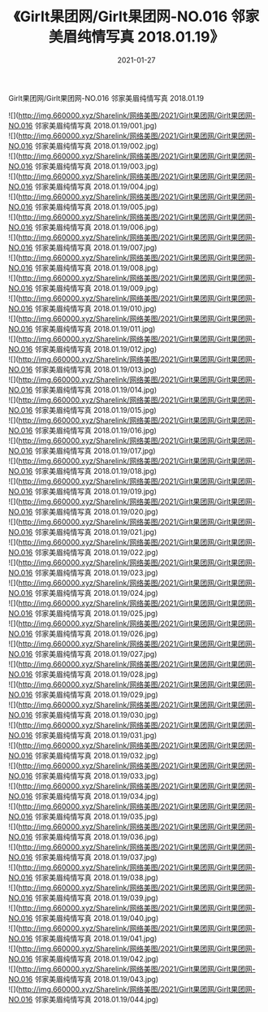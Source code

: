 ﻿---
layout: post
title:  《Girlt果团网/Girlt果团网-NO.016 邻家美眉纯情写真 2018.01.19》
date:   2021-01-27
img: http://img.660000.xyz/Sharelink/网络美图/2021/Girlt果团网/Girlt果团网-NO.016 邻家美眉纯情写真 2018.01.19/000.jpg
categories: [美女, 清纯, 唯美]
---

Girlt果团网/Girlt果团网-NO.016 邻家美眉纯情写真 2018.01.19

 ![](http://img.660000.xyz/Sharelink/网络美图/2021/Girlt果团网/Girlt果团网-NO.016 邻家美眉纯情写真 2018.01.19/001.jpg) <br>![](http://img.660000.xyz/Sharelink/网络美图/2021/Girlt果团网/Girlt果团网-NO.016 邻家美眉纯情写真 2018.01.19/002.jpg) <br>![](http://img.660000.xyz/Sharelink/网络美图/2021/Girlt果团网/Girlt果团网-NO.016 邻家美眉纯情写真 2018.01.19/003.jpg) <br>![](http://img.660000.xyz/Sharelink/网络美图/2021/Girlt果团网/Girlt果团网-NO.016 邻家美眉纯情写真 2018.01.19/004.jpg) <br>![](http://img.660000.xyz/Sharelink/网络美图/2021/Girlt果团网/Girlt果团网-NO.016 邻家美眉纯情写真 2018.01.19/005.jpg) <br>![](http://img.660000.xyz/Sharelink/网络美图/2021/Girlt果团网/Girlt果团网-NO.016 邻家美眉纯情写真 2018.01.19/006.jpg) <br>![](http://img.660000.xyz/Sharelink/网络美图/2021/Girlt果团网/Girlt果团网-NO.016 邻家美眉纯情写真 2018.01.19/007.jpg) <br>![](http://img.660000.xyz/Sharelink/网络美图/2021/Girlt果团网/Girlt果团网-NO.016 邻家美眉纯情写真 2018.01.19/008.jpg) <br>![](http://img.660000.xyz/Sharelink/网络美图/2021/Girlt果团网/Girlt果团网-NO.016 邻家美眉纯情写真 2018.01.19/009.jpg) <br>![](http://img.660000.xyz/Sharelink/网络美图/2021/Girlt果团网/Girlt果团网-NO.016 邻家美眉纯情写真 2018.01.19/010.jpg) <br>![](http://img.660000.xyz/Sharelink/网络美图/2021/Girlt果团网/Girlt果团网-NO.016 邻家美眉纯情写真 2018.01.19/011.jpg) <br>![](http://img.660000.xyz/Sharelink/网络美图/2021/Girlt果团网/Girlt果团网-NO.016 邻家美眉纯情写真 2018.01.19/012.jpg) <br>![](http://img.660000.xyz/Sharelink/网络美图/2021/Girlt果团网/Girlt果团网-NO.016 邻家美眉纯情写真 2018.01.19/013.jpg) <br>![](http://img.660000.xyz/Sharelink/网络美图/2021/Girlt果团网/Girlt果团网-NO.016 邻家美眉纯情写真 2018.01.19/014.jpg) <br>![](http://img.660000.xyz/Sharelink/网络美图/2021/Girlt果团网/Girlt果团网-NO.016 邻家美眉纯情写真 2018.01.19/015.jpg) <br>![](http://img.660000.xyz/Sharelink/网络美图/2021/Girlt果团网/Girlt果团网-NO.016 邻家美眉纯情写真 2018.01.19/016.jpg) <br>![](http://img.660000.xyz/Sharelink/网络美图/2021/Girlt果团网/Girlt果团网-NO.016 邻家美眉纯情写真 2018.01.19/017.jpg) <br>![](http://img.660000.xyz/Sharelink/网络美图/2021/Girlt果团网/Girlt果团网-NO.016 邻家美眉纯情写真 2018.01.19/018.jpg) <br>![](http://img.660000.xyz/Sharelink/网络美图/2021/Girlt果团网/Girlt果团网-NO.016 邻家美眉纯情写真 2018.01.19/019.jpg) <br>![](http://img.660000.xyz/Sharelink/网络美图/2021/Girlt果团网/Girlt果团网-NO.016 邻家美眉纯情写真 2018.01.19/020.jpg) <br>![](http://img.660000.xyz/Sharelink/网络美图/2021/Girlt果团网/Girlt果团网-NO.016 邻家美眉纯情写真 2018.01.19/021.jpg) <br>![](http://img.660000.xyz/Sharelink/网络美图/2021/Girlt果团网/Girlt果团网-NO.016 邻家美眉纯情写真 2018.01.19/022.jpg) <br>![](http://img.660000.xyz/Sharelink/网络美图/2021/Girlt果团网/Girlt果团网-NO.016 邻家美眉纯情写真 2018.01.19/023.jpg) <br>![](http://img.660000.xyz/Sharelink/网络美图/2021/Girlt果团网/Girlt果团网-NO.016 邻家美眉纯情写真 2018.01.19/024.jpg) <br>![](http://img.660000.xyz/Sharelink/网络美图/2021/Girlt果团网/Girlt果团网-NO.016 邻家美眉纯情写真 2018.01.19/025.jpg) <br>![](http://img.660000.xyz/Sharelink/网络美图/2021/Girlt果团网/Girlt果团网-NO.016 邻家美眉纯情写真 2018.01.19/026.jpg) <br>![](http://img.660000.xyz/Sharelink/网络美图/2021/Girlt果团网/Girlt果团网-NO.016 邻家美眉纯情写真 2018.01.19/027.jpg) <br>![](http://img.660000.xyz/Sharelink/网络美图/2021/Girlt果团网/Girlt果团网-NO.016 邻家美眉纯情写真 2018.01.19/028.jpg) <br>![](http://img.660000.xyz/Sharelink/网络美图/2021/Girlt果团网/Girlt果团网-NO.016 邻家美眉纯情写真 2018.01.19/029.jpg) <br>![](http://img.660000.xyz/Sharelink/网络美图/2021/Girlt果团网/Girlt果团网-NO.016 邻家美眉纯情写真 2018.01.19/030.jpg) <br>![](http://img.660000.xyz/Sharelink/网络美图/2021/Girlt果团网/Girlt果团网-NO.016 邻家美眉纯情写真 2018.01.19/031.jpg) <br>![](http://img.660000.xyz/Sharelink/网络美图/2021/Girlt果团网/Girlt果团网-NO.016 邻家美眉纯情写真 2018.01.19/032.jpg) <br>![](http://img.660000.xyz/Sharelink/网络美图/2021/Girlt果团网/Girlt果团网-NO.016 邻家美眉纯情写真 2018.01.19/033.jpg) <br>![](http://img.660000.xyz/Sharelink/网络美图/2021/Girlt果团网/Girlt果团网-NO.016 邻家美眉纯情写真 2018.01.19/034.jpg) <br>![](http://img.660000.xyz/Sharelink/网络美图/2021/Girlt果团网/Girlt果团网-NO.016 邻家美眉纯情写真 2018.01.19/035.jpg) <br>![](http://img.660000.xyz/Sharelink/网络美图/2021/Girlt果团网/Girlt果团网-NO.016 邻家美眉纯情写真 2018.01.19/036.jpg) <br>![](http://img.660000.xyz/Sharelink/网络美图/2021/Girlt果团网/Girlt果团网-NO.016 邻家美眉纯情写真 2018.01.19/037.jpg) <br>![](http://img.660000.xyz/Sharelink/网络美图/2021/Girlt果团网/Girlt果团网-NO.016 邻家美眉纯情写真 2018.01.19/038.jpg) <br>![](http://img.660000.xyz/Sharelink/网络美图/2021/Girlt果团网/Girlt果团网-NO.016 邻家美眉纯情写真 2018.01.19/039.jpg) <br>![](http://img.660000.xyz/Sharelink/网络美图/2021/Girlt果团网/Girlt果团网-NO.016 邻家美眉纯情写真 2018.01.19/040.jpg) <br>![](http://img.660000.xyz/Sharelink/网络美图/2021/Girlt果团网/Girlt果团网-NO.016 邻家美眉纯情写真 2018.01.19/041.jpg) <br>![](http://img.660000.xyz/Sharelink/网络美图/2021/Girlt果团网/Girlt果团网-NO.016 邻家美眉纯情写真 2018.01.19/042.jpg) <br>![](http://img.660000.xyz/Sharelink/网络美图/2021/Girlt果团网/Girlt果团网-NO.016 邻家美眉纯情写真 2018.01.19/043.jpg) <br>![](http://img.660000.xyz/Sharelink/网络美图/2021/Girlt果团网/Girlt果团网-NO.016 邻家美眉纯情写真 2018.01.19/044.jpg) <br>